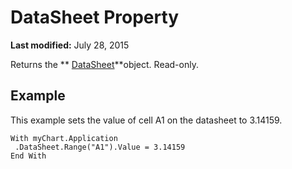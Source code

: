 
# DataSheet Property

 **Last modified:** July 28, 2015

Returns the  ** [DataSheet](370da200-e725-ac0f-fe3a-f919c7c7cc8e.md)**object. Read-only.

## Example

This example sets the value of cell A1 on the datasheet to 3.14159.


```
With myChart.Application 
 .DataSheet.Range("A1").Value = 3.14159 
End With
```

